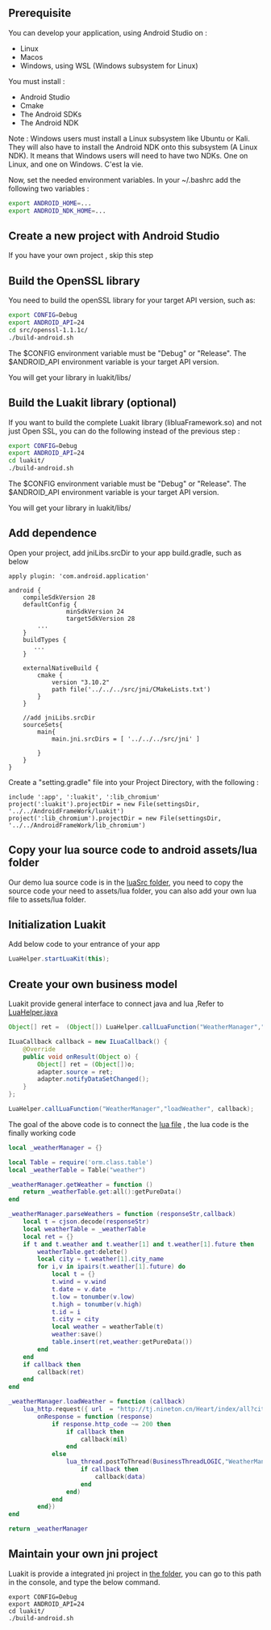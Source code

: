 Prerequisite
-----------------------------
You can develop your application, using Android Studio on :
- Linux
- Macos
- Windows, using WSL (Windows subsystem for Linux)

You must install :
* Android Studio
* Cmake
* The Android SDKs
* The Android NDK

Note : Windows users must install a Linux subsystem like Ubuntu or Kali. They will also have to install the Android NDK onto this subsystem (A Linux NDK). It means that Windows users will need to have two NDKs. One on Linux, and one on Windows. C'est la vie.

Now, set the needed environment variables. In your ~/.bashrc add the following two variables :
```sh
export ANDROID_HOME=...
export ANDROID_NDK_HOME=...
```

Create a new project with Android Studio
-----------------------------
If you have your own project , skip this step

Build the OpenSSL library
-----------------------------
You need to build the openSSL library for your target API version, such as:

```sh
export CONFIG=Debug
export ANDROID_API=24
cd src/openssl-1.1.1c/
./build-android.sh
```

The $CONFIG environment variable must be "Debug" or "Release".
The $ANDROID_API environment variable is your target API version.

You will get your library in luakit/libs/


Build the Luakit library (optional)
-----------------------------
If you want to build the complete Luakit library (libluaFramework.so) and not just Open SSL, you can do the following instead of the previous step :

```sh
export CONFIG=Debug
export ANDROID_API=24
cd luakit/
./build-android.sh
```

The $CONFIG environment variable must be "Debug" or "Release".
The $ANDROID_API environment variable is your target API version.

You will get your library in luakit/libs/


Add dependence
-----------------------------
Open your project, add jniLibs.srcDir to your app build.gradle, such as below


```	
apply plugin: 'com.android.application'

android {
    compileSdkVersion 28
    defaultConfig {
                minSdkVersion 24
                targetSdkVersion 28
		...
    }
    buildTypes {
       ...
    }

    externalNativeBuild {
        cmake {
            version "3.10.2"
            path file('../../../src/jni/CMakeLists.txt')
        }
    }

    //add jniLibs.srcDir
    sourceSets{
        main{
            main.jni.srcDirs = [ '../../../src/jni' ]

        }
    }
}
```

Create a "setting.gradle" file into your Project Directory, with the following :

```
include ':app', ':luakit', ':lib_chromium'
project(':luakit').projectDir = new File(settingsDir, '../../AndroidFrameWork/luakit')
project(':lib_chromium').projectDir = new File(settingsDir, '../../AndroidFrameWork/lib_chromium')
```

Copy your lua source code to android assets/lua folder
-----------------------------
Our demo lua source code is in the [luaSrc folder](../AndroidDemo/WeatherTest/app/src/main/assets/lua), you need to copy the source code your need to assets/lua folder, you can also add your own lua file to assets/lua folder.

Initialization Luakit
-----------------------------
Add below code to your entrance of your app

```java
LuaHelper.startLuaKit(this);
```
Create your own business model
-----------------------------
Luakit provide general interface to connect java and lua ,Refer to [LuaHelper.java](../src/main/java/com/common/luakit/LuaHelper.java.java) 

```java
Object[] ret =  (Object[]) LuaHelper.callLuaFunction("WeatherManager","getWeather");

ILuaCallback callback = new ILuaCallback() {
    @Override
    public void onResult(Object o) {
        Object[] ret = (Object[])o;
        adapter.source = ret;
        adapter.notifyDataSetChanged();
    }
};

LuaHelper.callLuaFunction("WeatherManager","loadWeather", callback);
```
The goal of the above code is to connect the [lua file](../AndroidDemo/WeatherTest/app/src/main/assets/lua/WeatherManager.lua) , the lua code is the finally working code

```lua
local _weatherManager = {}

local Table = require('orm.class.table')
local _weatherTable = Table("weather")

_weatherManager.getWeather = function ()
	return _weatherTable.get:all():getPureData()
end

_weatherManager.parseWeathers = function (responseStr,callback)
	local t = cjson.decode(responseStr)
	local weatherTable = _weatherTable
	local ret = {}
	if t and t.weather and t.weather[1] and t.weather[1].future then
		weatherTable.get:delete()
		local city = t.weather[1].city_name
		for i,v in ipairs(t.weather[1].future) do
			local t = {}
			t.wind = v.wind
			t.date = v.date
			t.low = tonumber(v.low)
			t.high = tonumber(v.high)
			t.id = i
			t.city = city
			local weather = weatherTable(t)
			weather:save()
			table.insert(ret,weather:getPureData())
		end
	end
	if callback then
		callback(ret)
	end
end

_weatherManager.loadWeather = function (callback)
	lua_http.request({ url  = "http://tj.nineton.cn/Heart/index/all?city=CHSH000000",
		onResponse = function (response)
			if response.http_code ~= 200 then
				if callback then
					callback(nil)
				end
			else
				lua_thread.postToThread(BusinessThreadLOGIC,"WeatherManager","parseWeathers",response.response,function(data)
					if callback then
						callback(data)
					end
				end)
			end
		end})
end

return _weatherManager
```
Maintain your own jni project
-----------------------------

Luakit is provide a integrated jni project in [the folder](../src/jni), you can go to this path in the console, and type the below command.

```
export CONFIG=Debug
export ANDROID_API=24
cd luakit/
./build-android.sh
```
